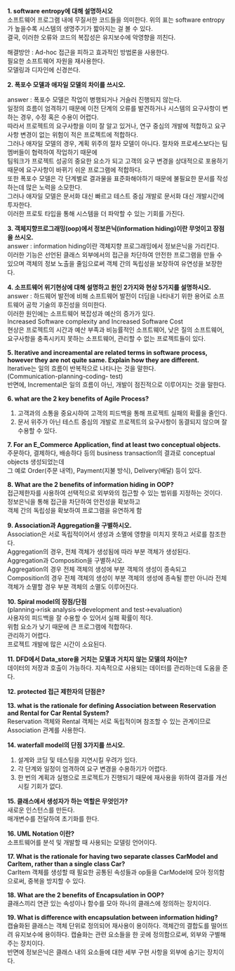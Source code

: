 **1. software entropy에 대해 설명하시오**  
소프트웨어 프로그램 내에 무질서한 코드들을 의미한다. 
위의 표는 software entropy가 높을수록 시스템의 생명주기가 짧아지는 걸 볼 수 있다.  
결국, 이러한 오류와 코드의 복잡성은 유지보수에 악영향을 끼친다.  
  
해결방안 : Ad-hoc 접근을 피하고 효과적인 방법론을 사용한다.  
필요한 소프트웨어 자원을 재사용한다.  
모델링과 디자인에 신경쓴다.  
  
**2. 폭포수 모델과 애자일 모델의 차이를 쓰시오.**  
  
answer :  폭포수 모델은 작업이 병행되거나 거슬러 진행되지 않는다.  
일정의 흐름이 엄격하기 때문에 이전 단계의 오류를 발견하거나 시스템의 요구사항이 변하는 경우, 수정 혹은 수용이 어렵다.  
따라서 프로젝트의 요구사항을 이미 잘 알고 있거나, 연구 중심의 개발에 적합하고 요구사항 변경이 없는 위험이 적은 프로젝트에 적합하다.  
그러나 애자일 모델의 경우, 계획 위주의 절차 모델이 아니다. 절차와 프로세스보다는 팀 멤버들이 협력하여 작업하기 때문에  
팀워크가 프로젝트 성공의 중요한 요소가 되고 고객의 요구 변경을 상대적으로 포용하기 때문에 요구사항이 바뀌기 쉬운 프로그램에 적합하다.   
또한 폭포수 모델은 각 단계별로 결과물을 표준화해야하기 때문에 불필요한 문서를 작성하는데 많은 노력을 소모한다.  
그러나 애자일 모델은 문서화 대신 빠르고 테스트 중심 개발로 문서화 대신 개발시간에 투자한다.  
이러한 프로토 타입을 통해 시스템을 더 파악할 수 있는 기회를 가진다.  
  
**3. 객체지향프로그래밍(oop)에서 정보은닉(information hiding)이란 무엇이고 장점을 쓰시오.**  
answer : information hiding이란 객체지향 프로그래밍에서 정보은닉을 가리킨다.  
이러한 기능은 선언된 클래스 외부에서의 접근을 차단하여 안전한 프로그램을 만들 수 있으며 객체의 정보 노출을 줄임으로써 객체 간의 독립성을 보장하여 유연성을 보장한다.  
  
**4. 소프트웨어 위기현상에 대해 설명하고 원인 2가지와 현상 5가지를 설명하시오.**  
answer : 하드웨어 발전에 비해 소프트웨어 발전이 더딤을 나타내기 위한 용어로 소프트웨어 공학 기술의 후진성을 의미한다.  
이러한 원인에는 소프트웨어 복잡성과 예산의 증가가 있다.  
Increased Software complexity and Increased Software Cost  
현상은 프로젝트의 시간과 예산 부족과 비능률적인 소프트웨어, 낮은 질의 소프트웨어, 요구사항을 충족시키지 못하는 소프트웨어, 관리할 수 없는 프로젝트들이 있다.  
  
**5. Iterative and increamental are related terms in software process, however they are not quite same. Explain how they are different.**  
Iterative는 일의 흐름이 반복적으로 나타나는 것을 말한다.  
(Communication-planning-coding- test)   
반면에, Incremental은 일의 흐름이 아닌, 개발이 점진적으로 이루어지는 것을 말한다.  
  
**6. what are the 2 key benefits of Agile Process?**  
1. 고객과의 소통을 중요시하여 고객의 피드백을 통해 프로젝트 실패의 확률을 줄인다.  
2. 문서 위주가 아닌 테스트 중심의 개발로 프로젝트의 요구사항이 동결되지 않으며 잘 수용할 수 있다.  
  
**7. For an E_Commerce Application, find at least two conceptual objects.**  
주문하다, 결제하다, 배송하다 등의 business transaction의 결과로 conceptual objects 생성되었는데   
그 예로 Order(주문 내역), Payment(지불 방식), Delivery(배달) 등이 있다.  
  
**8. What are the 2 benefits of information hiding in OOP?**  
접근제한자를 사용하여 선택적으로 외부와의 접근할 수 있는 범위를 지정하는 것이다.   
정보은닉을 통해 접근을 차단하여 안전성을 확보하고  
객체 간의 독립성을 확보하여 프로그램을 유연하게 함  
  
**9. Association과 Aggregation을 구별하시오.**  
Association은 서로 독립적이어서 생성과 소멸에 영향을 미치지 못하고 서로를 참조한다.  
Aggregation의 경우, 전체 객체가 생성됨에 따라 부분 객체가 생성된다.  
   Aggregation과 Composition을 구별하시오.  
Aggregation의 경우 전체 객체의 생성에 부분 객체의 생성이 종속되고  
Composition의 경우 전체 객체의 생성이 부분 객체의 생성에 종속될 뿐만 아니라 전체 객체가 소멸할 경우 부분 객체의 소멸도 이루어진다.  
  
**10. Spiral model의 장점/단점**  
(planning->risk analysis->development and test->evaluation)  
사용자의 피드백을 잘 수용할 수 있어서 실패 확률이 적다.  
위험 요소가 낮기 때문에 큰 프로그램에 적합하다.  
관리하기 어렵다.  
프로젝트 개발에 많은 시간이 소요된다.  
  
**11. DFD에서 Data_store을 거치는 모델과 거치지 않는 모델의 차이는?**  
데이터의 저장과 호출이 가능하다. 지속적으로 사용되는 데이터를 관리하는데 도움을 준다.  
  
**12. protected 접근 제한자의 단점은?**  

**13. what is the rationale for defining Association between Reservation and Rental for Car Rental System?**  
Reservation 객체와 Rental 객체는 서로 독립적이며 참조할 수 있는 관계이므로 Association 관계를 사용한다.  
  
**14. waterfall model의 단점 3가지를 쓰시오.**  
1. 설계와 코딩 및 테스팅을 지연시킬 우려가 있다.  
2. 각 단계와 일정이 엄격하여 요구 변경을 수용하기가 어렵다.  
3. 한 번의 계획과 실행으로 프로젝트가 진행되기 때문에 재사용을 위하여 결과를 개선시킬 기회가 없다.  
  
**15. 클래스에서 생성자가 하는 역할은 무엇인가?**  
새로운 인스턴스를 만든다.  
매개변수를 전달하여 초기화를 한다.  
  
**16. UML Notation 이란?**  
소프트웨어를 분석 및 개발할 때 사용되는 모델링 언어이다.  
  
**17. What is the rationale for having two separate classes CarModel and CarItem, rather than a single class Car?**  
CarItem 객체를 생성할 때 필요한 공통된 속성들과 op들을 CarModel에 모아 정의함으로써, 중복을 방지할 수 있다.  
  
**18. What are the 2 benefits of Encapsulation in OOP?**  
클래스끼리 연관 있는 속성이나 함수를 모아 하나의 클래스에 정의하는 장치이다.  
  
**19. What is difference with encapsulation between information hiding?**  
캡슐화된 클래스는 객체 단위로 정의되어 재사용이 용이하다.
객체간의 결합도를 떨어뜨려 유지보수에 용이하다.
캡슐화는 관련 요소들을 한 곳에 정의함으로써, 외부와 구별해주는 장치이다.  
반면에 정보은닉은 클래스 내의 요소들에 대한 세부 구현 사항을 외부에 숨기는 장치이다.
  
